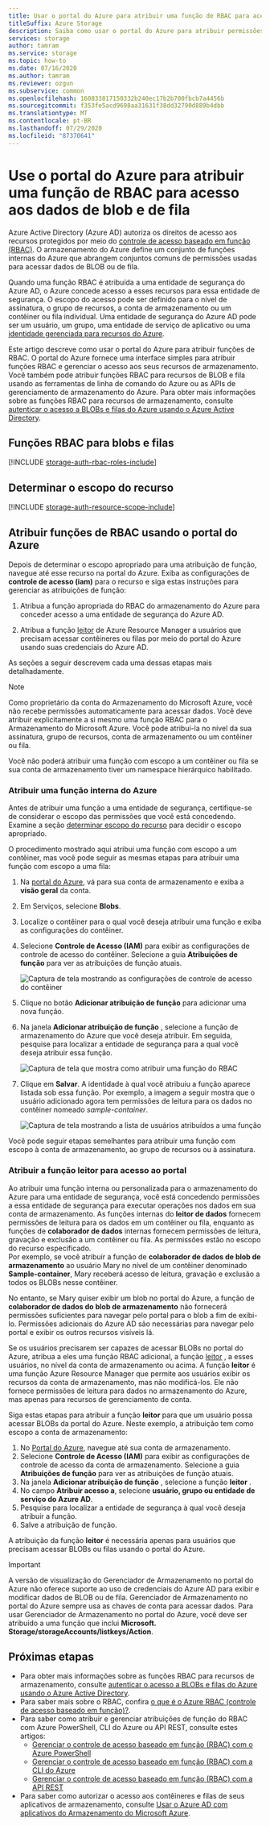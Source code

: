 ```yaml
---
title: Usar o portal do Azure para atribuir uma função de RBAC para acesso a dados
titleSuffix: Azure Storage
description: Saiba como usar o portal do Azure para atribuir permissões a uma entidade de segurança de Azure Active Directory com o RBAC (controle de acesso baseado em função). O armazenamento do Azure dá suporte a funções personalizadas e internas do Azure para autenticação por meio do Azure AD.
services: storage
author: tamram
ms.service: storage
ms.topic: how-to
ms.date: 07/16/2020
ms.author: tamram
ms.reviewer: ozgun
ms.subservice: common
ms.openlocfilehash: 160833817150332b240ec17b2b700fbcb7a4456b
ms.sourcegitcommit: f353fe5acd9698aa31631f38dd32790d889b4dbb
ms.translationtype: MT
ms.contentlocale: pt-BR
ms.lasthandoff: 07/29/2020
ms.locfileid: "87370641"
---
```

# <a name="use-the-azure-portal-to-assign-an-rbac-role-for-access-to-blob-and-queue-data"></a>Use o portal do Azure para atribuir uma função de RBAC para acesso aos dados de blob e de fila

Azure Active Directory (Azure AD) autoriza os direitos de acesso aos recursos protegidos por meio do [controle de acesso baseado em função (RBAC)](../../role-based-access-control/overview.md). O armazenamento do Azure define um conjunto de funções internas do Azure que abrangem conjuntos comuns de permissões usadas para acessar dados de BLOB ou de fila.

Quando uma função RBAC é atribuída a uma entidade de segurança do Azure AD, o Azure concede acesso a esses recursos para essa entidade de segurança. O escopo do acesso pode ser definido para o nível de assinatura, o grupo de recursos, a conta de armazenamento ou um contêiner ou fila individual. Uma entidade de segurança do Azure AD pode ser um usuário, um grupo, uma entidade de serviço de aplicativo ou uma [identidade gerenciada para recursos do Azure](../../active-directory/managed-identities-azure-resources/overview.md).

Este artigo descreve como usar o portal do Azure para atribuir funções de RBAC. O portal do Azure fornece uma interface simples para atribuir funções RBAC e gerenciar o acesso aos seus recursos de armazenamento. Você também pode atribuir funções RBAC para recursos de BLOB e fila usando as ferramentas de linha de comando do Azure ou as APIs de gerenciamento de armazenamento do Azure. Para obter mais informações sobre as funções RBAC para recursos de armazenamento, consulte [autenticar o acesso a BLOBs e filas do Azure usando o Azure Active Directory](storage-auth-aad.md).

## <a name="rbac-roles-for-blobs-and-queues"></a>Funções RBAC para blobs e filas

[!INCLUDE [storage-auth-rbac-roles-include](../../../includes/storage-auth-rbac-roles-include.md)]

## <a name="determine-resource-scope"></a>Determinar o escopo do recurso

[!INCLUDE [storage-auth-resource-scope-include](../../../includes/storage-auth-resource-scope-include.md)]

## <a name="assign-rbac-roles-using-the-azure-portal"></a>Atribuir funções de RBAC usando o portal do Azure

Depois de determinar o escopo apropriado para uma atribuição de função, navegue até esse recurso na portal do Azure. Exiba as configurações de **controle de acesso (iam)** para o recurso e siga estas instruções para gerenciar as atribuições de função:

1. Atribua a função apropriada do RBAC do armazenamento do Azure para conceder acesso a uma entidade de segurança do Azure AD.

1. Atribua a função [leitor](../../role-based-access-control/built-in-roles.md#reader) de Azure Resource Manager a usuários que precisam acessar contêineres ou filas por meio do portal do Azure usando suas credenciais do Azure AD. 

As seções a seguir descrevem cada uma dessas etapas mais detalhadamente.

> [!NOTE]
> Como proprietário da conta do Armazenamento do Microsoft Azure, você não recebe permissões automaticamente para acessar dados. Você deve atribuir explicitamente a si mesmo uma função RBAC para o Armazenamento do Microsoft Azure. Você pode atribuí-la no nível da sua assinatura, grupo de recursos, conta de armazenamento ou um contêiner ou fila.
>
> Você não poderá atribuir uma função com escopo a um contêiner ou fila se sua conta de armazenamento tiver um namespace hierárquico habilitado.

### <a name="assign-an-azure-built-in-role"></a>Atribuir uma função interna do Azure

Antes de atribuir uma função a uma entidade de segurança, certifique-se de considerar o escopo das permissões que você está concedendo. Examine a seção [determinar escopo do recurso](#determine-resource-scope) para decidir o escopo apropriado.

O procedimento mostrado aqui atribui uma função com escopo a um contêiner, mas você pode seguir as mesmas etapas para atribuir uma função com escopo a uma fila:

1. Na [portal do Azure](https://portal.azure.com), vá para sua conta de armazenamento e exiba a **visão geral** da conta.
1. Em Serviços, selecione **Blobs**.
1. Localize o contêiner para o qual você deseja atribuir uma função e exiba as configurações do contêiner.
1. Selecione **Controle de Acesso (IAM)** para exibir as configurações de controle de acesso do contêiner. Selecione a guia **Atribuições de função** para ver as atribuições de função atuais.

    ![Captura de tela mostrando as configurações de controle de acesso do contêiner](media/storage-auth-aad-rbac-portal/portal-access-control-for-storage.png)

1. Clique no botão **Adicionar atribuição de função** para adicionar uma nova função.
1. Na janela **Adicionar atribuição de função** , selecione a função de armazenamento do Azure que você deseja atribuir. Em seguida, pesquise para localizar a entidade de segurança para a qual você deseja atribuir essa função.

    ![Captura de tela que mostra como atribuir uma função do RBAC](media/storage-auth-aad-rbac-portal/add-rbac-role.png)

1. Clique em **Salvar**. A identidade à qual você atribuiu a função aparece listada sob essa função. Por exemplo, a imagem a seguir mostra que o usuário adicionado agora tem permissões de leitura para os dados no contêiner nomeado *sample-container*.

    ![Captura de tela mostrando a lista de usuários atribuídos a uma função](media/storage-auth-aad-rbac-portal/container-scoped-role.png)

Você pode seguir etapas semelhantes para atribuir uma função com escopo à conta de armazenamento, ao grupo de recursos ou à assinatura.

### <a name="assign-the-reader-role-for-portal-access"></a>Atribuir a função leitor para acesso ao portal

Ao atribuir uma função interna ou personalizada para o armazenamento do Azure para uma entidade de segurança, você está concedendo permissões a essa entidade de segurança para executar operações nos dados em sua conta de armazenamento. As funções internas do **leitor de dados** fornecem permissões de leitura para os dados em um contêiner ou fila, enquanto as funções de **colaborador de dados** internas fornecem permissões de leitura, gravação e exclusão a um contêiner ou fila. As permissões estão no escopo do recurso especificado.  
Por exemplo, se você atribuir a função de **colaborador de dados de blob de armazenamento** ao usuário Mary no nível de um contêiner denominado **Sample-container**, Mary receberá acesso de leitura, gravação e exclusão a todos os BLOBs nesse contêiner.

No entanto, se Mary quiser exibir um blob no portal do Azure, a função de **colaborador de dados do blob de armazenamento** não fornecerá permissões suficientes para navegar pelo portal para o blob a fim de exibi-lo. Permissões adicionais do Azure AD são necessárias para navegar pelo portal e exibir os outros recursos visíveis lá.

Se os usuários precisarem ser capazes de acessar BLOBs no portal do Azure, atribua a eles uma função RBAC adicional, a função [leitor](../../role-based-access-control/built-in-roles.md#reader) , a esses usuários, no nível da conta de armazenamento ou acima. A função **leitor** é uma função Azure Resource Manager que permite aos usuários exibir os recursos da conta de armazenamento, mas não modificá-los. Ele não fornece permissões de leitura para dados no armazenamento do Azure, mas apenas para recursos de gerenciamento de conta.

Siga estas etapas para atribuir a função **leitor** para que um usuário possa acessar BLOBs da portal do Azure. Neste exemplo, a atribuição tem como escopo a conta de armazenamento:

1. No [Portal do Azure](https://portal.azure.com), navegue até sua conta de armazenamento.
1. Selecione **Controle de Acesso (IAM)** para exibir as configurações de controle de acesso da conta de armazenamento. Selecione a guia **Atribuições de função** para ver as atribuições de função atuais.
1. Na janela **Adicionar atribuição de função** , selecione a função **leitor** . 
1. No campo **Atribuir acesso a**, selecione **usuário, grupo ou entidade de serviço do Azure AD**.
1. Pesquise para localizar a entidade de segurança à qual você deseja atribuir a função.
1. Salve a atribuição de função.

A atribuição da função **leitor** é necessária apenas para usuários que precisam acessar BLOBs ou filas usando o portal do Azure.

> [!IMPORTANT]
> A versão de visualização do Gerenciador de Armazenamento no portal do Azure não oferece suporte ao uso de credenciais do Azure AD para exibir e modificar dados de BLOB ou de fila. Gerenciador de Armazenamento no portal do Azure sempre usa as chaves de conta para acessar dados. Para usar Gerenciador de Armazenamento no portal do Azure, você deve ser atribuído a uma função que inclui **Microsoft. Storage/storageAccounts/listkeys/Action**.

## <a name="next-steps"></a>Próximas etapas

- Para obter mais informações sobre as funções RBAC para recursos de armazenamento, consulte [autenticar o acesso a BLOBs e filas do Azure usando o Azure Active Directory](storage-auth-aad.md). 
- Para saber mais sobre o RBAC, confira [o que é o Azure RBAC (controle de acesso baseado em função)?](../../role-based-access-control/overview.md).
- Para saber como atribuir e gerenciar atribuições de função do RBAC com Azure PowerShell, CLI do Azure ou API REST, consulte estes artigos:
    - [Gerenciar o controle de acesso baseado em função (RBAC) com o Azure PowerShell](../../role-based-access-control/role-assignments-powershell.md)
    - [Gerenciar o controle de acesso baseado em função (RBAC) com a CLI do Azure](../../role-based-access-control/role-assignments-cli.md)
    - [Gerenciar o controle de acesso baseado em função (RBAC) com a API REST](../../role-based-access-control/role-assignments-rest.md)
- Para saber como autorizar o acesso aos contêineres e filas de seus aplicativos de armazenamento, consulte [Usar o Azure AD com aplicativos do Armazenamento do Microsoft Azure](storage-auth-aad-app.md).
